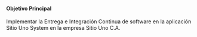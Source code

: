 <h1 class="title" style="display:none">Objetivos de la Investigación</h1>

#### Objetivo Principal

Implementar la Entrega e Integración Continua de software en la aplicación Sitio Uno System en la empresa Sitio Uno C.A.